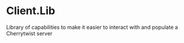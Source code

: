 # Client.Lib
Library of capabilities to make it easier to interact with and populate a Cherrytwist server
